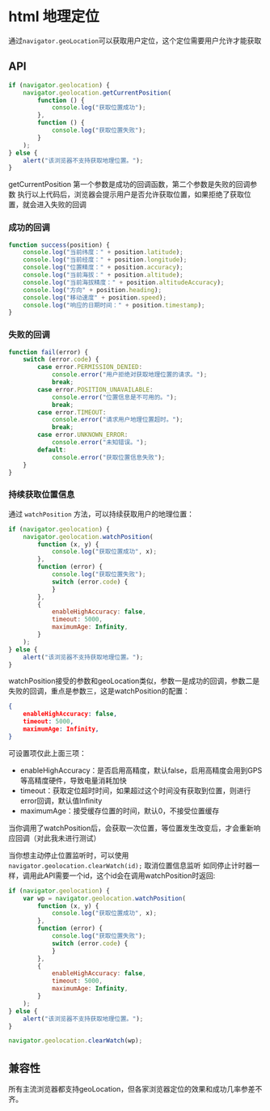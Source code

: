 # html 地理定位

通过`navigator.geoLocation`可以获取用户定位，这个定位需要用户允许才能获取

## API

```js
if (navigator.geolocation) {
    navigator.geolocation.getCurrentPosition(
        function () {
            console.log("获取位置成功");
        },
        function () {
            console.log("获取位置失败");
        }
    );
} else {
    alert("该浏览器不支持获取地理位置。");
}
```

getCurrentPosition 第一个参数是成功的回调函数，第二个参数是失败的回调参数
执行以上代码后，浏览器会提示用户是否允许获取位置，如果拒绝了获取位置，就会进入失败的回调

### 成功的回调

```js
function success(position) {
    console.log("当前纬度：" + position.latitude);
    console.log("当前经度：" + position.longitude);
    console.log("位置精度：" + position.accuracy);
    console.log("当前海拔：" + position.altitude);
    console.log("当前海拔精度：" + position.altitudeAccuracy);
    console.log("方向" + position.heading);
    console.log("移动速度" + position.speed);
    console.log("响应的日期时间：" + position.timestamp);
}
```

### 失败的回调

```js
function fail(error) {
    switch (error.code) {
        case error.PERMISSION_DENIED:
            console.error("用户拒绝对获取地理位置的请求。");
            break;
        case error.POSITION_UNAVAILABLE:
            console.error("位置信息是不可用的。");
            break;
        case error.TIMEOUT:
            console.error("请求用户地理位置超时。");
            break;
        case error.UNKNOWN_ERROR:
            console.error("未知错误。");
        default: 
            console.error("获取位置信息失败");
    }
}
```

### 持续获取位置信息

通过 `watchPosition` 方法，可以持续获取用户的地理位置：

```javascript
if (navigator.geolocation) {
    navigator.geolocation.watchPosition(
        function (x, y) {
            console.log("获取位置成功", x);
        },
        function (error) {
            console.log("获取位置失败");
            switch (error.code) {
            }
        },
        {
            enableHighAccuracy: false,
            timeout: 5000,
            maximumAge: Infinity,
        }
    );
} else {
    alert("该浏览器不支持获取地理位置。");
}
```

watchPosition接受的参数和geoLocation类似，参数一是成功的回调，参数二是失败的回调，重点是参数三，这是watchPosition的配置：

```json
{
    enableHighAccuracy: false,
    timeout: 5000,
    maximumAge: Infinity,
}
```

可设置项仅此上面三项：
- enableHighAccuracy：是否启用高精度，默认false，启用高精度会用到GPS等高精度硬件，导致电量消耗加快
- timeout：获取定位超时时间，如果超过这个时间没有获取到位置，则进行error回调，默认值Infinity
- maximumAge：接受缓存位置的时间，默认0，不接受位置缓存

当你调用了watchPosition后，会获取一次位置，等位置发生改变后，才会重新响应回调（对此我未进行测试）

当你想主动停止位置监听时，可以使用 `navigator.geolocation.clearWatch(id);` 取消位置信息监听
如同停止计时器一样，调用此API需要一个id，这个id会在调用watchPosition时返回:

```javascript
if (navigator.geolocation) {
    var wp = navigator.geolocation.watchPosition(
        function (x, y) {
            console.log("获取位置成功", x);
        },
        function (error) {
            console.log("获取位置失败");
            switch (error.code) {
            }
        },
        {
            enableHighAccuracy: false,
            timeout: 5000,
            maximumAge: Infinity,
        }
    );
} else {
    alert("该浏览器不支持获取地理位置。");
}

navigator.geolocation.clearWatch(wp);
```
## 兼容性

所有主流浏览器都支持geoLocation，但各家浏览器定位的效果和成功几率参差不齐。
